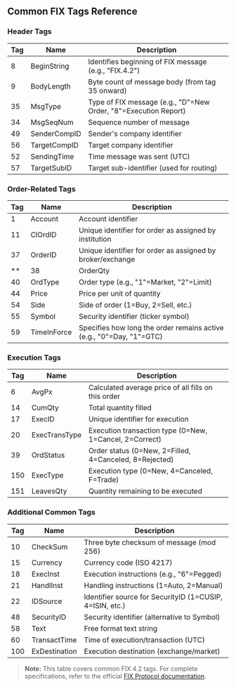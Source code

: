 ## Common FIX Tags Reference

### Header Tags
| Tag | Name            | Description |
|-----|-----------------|-------------|
| 8   | BeginString     | Identifies beginning of FIX message (e.g., "FIX.4.2") |
| 9   | BodyLength      | Byte count of message body (from tag 35 onward) |
| 35  | MsgType         | Type of FIX message (e.g., "D"=New Order, "8"=Execution Report) |
| 34  | MsgSeqNum       | Sequence number of message |
| 49  | SenderCompID    | Sender's company identifier |
| 56  | TargetCompID    | Target company identifier |
| 52  | SendingTime     | Time message was sent (UTC) |
| 57  | TargetSubID     | Target sub-identifier (used for routing) |

### Order-Related Tags
| Tag   | Name            | Description |
|-------|-----------------|-------------|
| 1     | Account         | Account identifier |
| 11    | ClOrdID         | Unique identifier for order as assigned by institution |
| 37    | OrderID         | Unique identifier for order as assigned by broker/exchange |
**| 38    | OrderQty        | Quantity ordered |**
| 40    | OrdType         | Order type (e.g., "1"=Market, "2"=Limit) |
| 44    | Price           | Price per unit of quantity |
| 54    | Side            | Side of order (1=Buy, 2=Sell, etc.) |
| 55    | Symbol          | Security identifier (ticker symbol) |
| 59    | TimeInForce     | Specifies how long the order remains active (e.g., "0"=Day, "1"=GTC) |

### Execution Tags
| Tag | Name            | Description |
|-----|-----------------|-------------|
| 6   | AvgPx           | Calculated average price of all fills on this order |
| 14  | CumQty          | Total quantity filled |
| 17  | ExecID          | Unique identifier for execution |
| 20  | ExecTransType   | Execution transaction type (0=New, 1=Cancel, 2=Correct) |
| 39  | OrdStatus       | Order status (0=New, 2=Filled, 4=Canceled, 8=Rejected) |
| 150 | ExecType        | Execution type (0=New, 4=Canceled, F=Trade) |
| 151 | LeavesQty       | Quantity remaining to be executed |

### Additional Common Tags
| Tag | Name            | Description |
|-----|-----------------|-------------|
| 10  | CheckSum        | Three byte checksum of message (mod 256) |
| 15  | Currency        | Currency code (ISO 4217) |
| 18  | ExecInst        | Execution instructions (e.g., "6"=Pegged) |
| 21  | HandlInst       | Handling instructions (1=Auto, 2=Manual) |
| 22  | IDSource        | Identifier source for SecurityID (1=CUSIP, 4=ISIN, etc.) |
| 48  | SecurityID      | Security identifier (alternative to Symbol) |
| 58  | Text            | Free format text string |
| 60  | TransactTime    | Time of execution/transaction (UTC) |
| 100 | ExDestination   | Execution destination (exchange/market) |

> **Note:** This table covers common FIX 4.2 tags. For complete specifications, refer to the official [FIX Protocol documentation](http://www.fixtrading.org/).